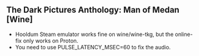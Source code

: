 ## The Dark Pictures Anthology: Man of Medan [Wine]

- Hooldum Steam emulator works fine on wine/wine-tkg, but the online-fix only works on Proton.
- You need to use PULSE_LATENCY_MSEC=60 to fix the audio.